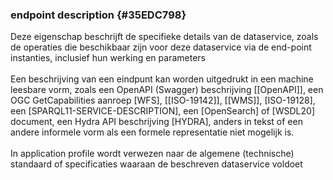 ### endpoint description {#35EDC798}
Deze eigenschap beschrijft de specifieke details van de dataservice, zoals de operaties die beschikbaar zijn voor deze dataservice via de end-point instanties, inclusief hun werking en parameters 
<br/>
<br/>
Een beschrijving van een eindpunt kan worden uitgedrukt in een machine leesbare vorm, zoals een OpenAPI (Swagger) beschrijving [[OpenAPI]], een OGC GetCapabilities aanroep [WFS], [[ISO-19142]], [[WMS]], [ISO-19128], een [SPARQL11-SERVICE-DESCRIPTION], een [OpenSearch] of [WSDL20] document, een Hydra API beschrijving [HYDRA], anders in tekst of een andere informele vorm als een formele representatie niet mogelijk is.
<br/>
<br/>
In application profile wordt verwezen naar de algemene (technische) standaard of specificaties waaraan de beschreven dataservice voldoet
